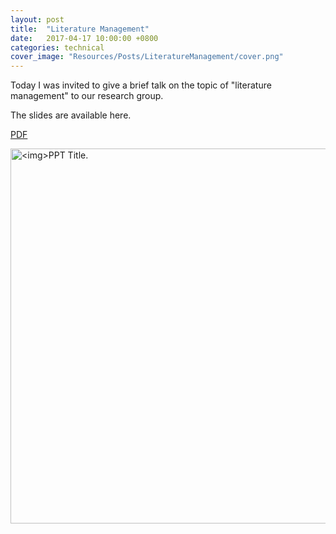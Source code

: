 ```yaml
---
layout: post
title:  "Literature Management"
date:   2017-04-17 10:00:00 +0800
categories: technical
cover_image: "Resources/Posts/LiteratureManagement/cover.png"
---
```


Today I was invited to give a brief talk on the topic of "literature management" to our research group.

The slides are available here.

[PDF]({{site.baseurl}}/Resources/Posts/LiteratureManagement/LiteratureManagement_ForPDF.pdf)

<p><img src="{{site.baseurl}}/Resources/Posts/LiteratureManagement/cover.png" alt="<img>PPT Title." width="600px"></p>
